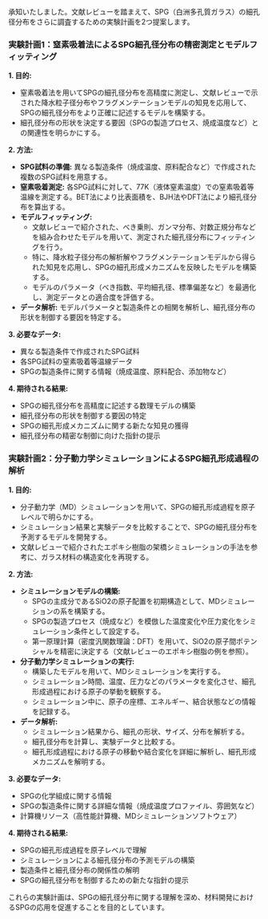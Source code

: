 承知いたしました。文献レビューを踏まえて、SPG（白洲多孔質ガラス）の細孔径分布をさらに調査するための実験計画を2つ提案します。

### 実験計画1：窒素吸着法によるSPG細孔径分布の精密測定とモデルフィッティング

**1. 目的:**

*   窒素吸着法を用いてSPGの細孔径分布を高精度に測定し、文献レビューで示された降水粒子径分布やフラグメンテーションモデルの知見を応用して、SPGの細孔径分布をより正確に記述するモデルを構築する。
*   細孔径分布の形状を決定する要因（SPGの製造プロセス、焼成温度など）との関連性を明らかにする。

**2. 方法:**

*   **SPG試料の準備:** 異なる製造条件（焼成温度、原料配合など）で作成された複数のSPG試料を用意する。
*   **窒素吸着測定:** 各SPG試料に対して、77K（液体窒素温度）での窒素吸着等温線を測定する。BET法により比表面積を、BJH法やDFT法により細孔径分布を算出する。
*   **モデルフィッティング:**
    *   文献レビューで紹介された、べき乗則、ガンマ分布、対数正規分布などを組み合わせたモデルを用いて、測定された細孔径分布にフィッティングを行う。
    *   特に、降水粒子径分布の解析解やフラグメンテーションモデルから得られた知見を応用し、SPGの細孔形成メカニズムを反映したモデルを構築する。
    *   モデルのパラメータ（べき指数、平均細孔径、標準偏差など）を最適化し、測定データとの適合度を評価する。
*   **データ解析:** モデルパラメータと製造条件との相関を解析し、細孔径分布の形状を制御する要因を特定する。

**3. 必要なデータ:**

*   異なる製造条件で作成されたSPG試料
*   各SPG試料の窒素吸着等温線データ
*   SPGの製造条件に関する情報（焼成温度、原料配合、添加物など）

**4. 期待される結果:**

*   SPGの細孔径分布を高精度に記述する数理モデルの構築
*   細孔径分布の形状を制御する要因の特定
*   SPGの細孔形成メカニズムに関する新たな知見の獲得
*   細孔径分布の精密な制御に向けた指針の提示

### 実験計画2：分子動力学シミュレーションによるSPG細孔形成過程の解析

**1. 目的:**

*   分子動力学（MD）シミュレーションを用いて、SPGの細孔形成過程を原子レベルで明らかにする。
*   シミュレーション結果と実験データを比較することで、SPGの細孔径分布を予測するモデルを開発する。
*   文献レビューで紹介されたエポキシ樹脂の架橋シミュレーションの手法を参考に、ガラス材料の構造変化を再現する。

**2. 方法:**

*   **シミュレーションモデルの構築:**
    *   SPGの主成分であるSiO2の原子配置を初期構造として、MDシミュレーションの系を構築する。
    *   SPGの製造プロセス（焼成など）を模倣した温度変化や圧力変化をシミュレーション条件として設定する。
    *   第一原理計算（密度汎関数理論：DFT）を用いて、SiO2の原子間ポテンシャルを精密に決定する（文献レビューのエポキシ樹脂の例を参照）。
*   **分子動力学シミュレーションの実行:**
    *   構築したモデルを用いて、MDシミュレーションを実行する。
    *   シミュレーション時間、温度、圧力などのパラメータを変化させ、細孔形成過程における原子の挙動を観察する。
    *   シミュレーション中に、原子の座標、エネルギー、結合状態などの情報を記録する。
*   **データ解析:**
    *   シミュレーション結果から、細孔の形状、サイズ、分布を解析する。
    *   細孔径分布を計算し、実験データと比較する。
    *   細孔形成過程における原子の移動や結合変化を詳細に解析し、細孔形成メカニズムを解明する。

**3. 必要なデータ:**

*   SPGの化学組成に関する情報
*   SPGの製造条件に関する詳細な情報（焼成温度プロファイル、雰囲気など）
*   計算機リソース（高性能計算機、MDシミュレーションソフトウェア）

**4. 期待される結果:**

*   SPGの細孔形成過程を原子レベルで理解
*   シミュレーションによる細孔径分布の予測モデルの構築
*   製造条件と細孔径分布の関係性の解明
*   SPGの細孔径分布を制御するための新たな指針の提示

これらの実験計画は、SPGの細孔径分布に関する理解を深め、材料開発におけるSPGの応用を促進することを目的としています。